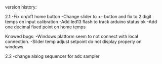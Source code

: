 version history:

2.1
-Fix on/off home button
-Change slider to +- button and fix to 2 digit temps on input calibration
-Add led13 flash to track arduino status ok
-Add one decimal fixed point on home temps

Knowed bugs:
-Windows platform seem to not connect with local connection.
-Silder temp adjust setpoint do not display properly on windows

2.2
-change alalog sequencer for adc sampler